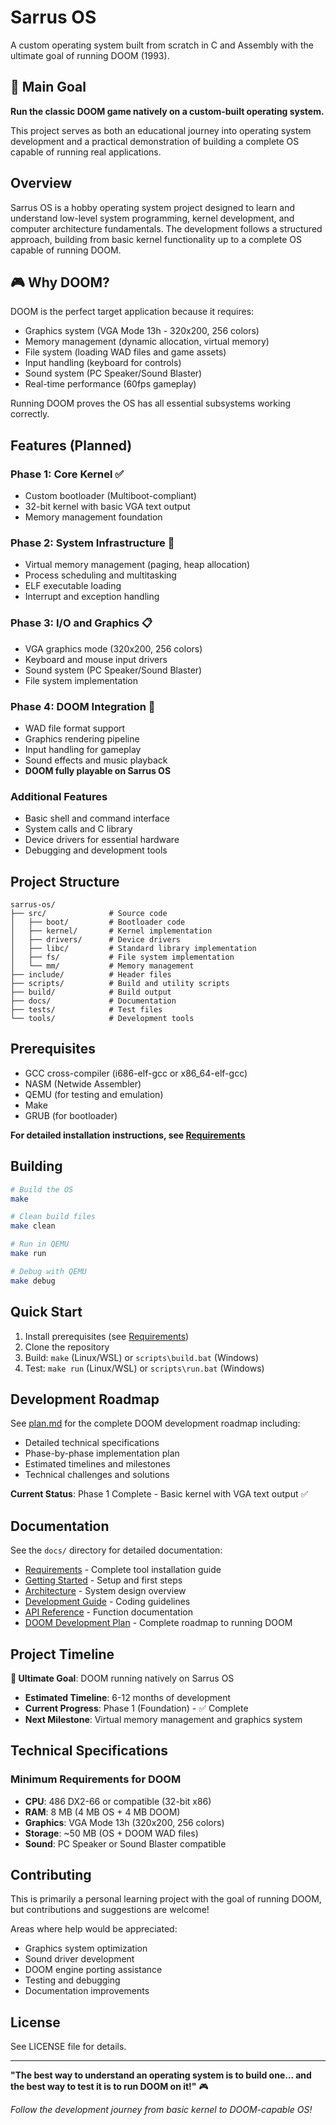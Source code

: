 # Sarrus OS

A custom operating system built from scratch in C and Assembly with the ultimate goal of running DOOM (1993).

## 🎯 Main Goal

**Run the classic DOOM game natively on a custom-built operating system.**

This project serves as both an educational journey into operating system development and a practical demonstration of building a complete OS capable of running real applications.

## Overview

Sarrus OS is a hobby operating system project designed to learn and understand low-level system programming, kernel development, and computer architecture fundamentals. The development follows a structured approach, building from basic kernel functionality up to a complete OS capable of running DOOM.

## 🎮 Why DOOM?

DOOM is the perfect target application because it requires:
- Graphics system (VGA Mode 13h - 320x200, 256 colors)
- Memory management (dynamic allocation, virtual memory)
- File system (loading WAD files and game assets)
- Input handling (keyboard for controls)
- Sound system (PC Speaker/Sound Blaster)
- Real-time performance (60fps gameplay)

Running DOOM proves the OS has all essential subsystems working correctly.

## Features (Planned)

### Phase 1: Core Kernel ✅
- Custom bootloader (Multiboot-compliant)
- 32-bit kernel with basic VGA text output
- Memory management foundation

### Phase 2: System Infrastructure 🚧
- Virtual memory management (paging, heap allocation)
- Process scheduling and multitasking
- ELF executable loading
- Interrupt and exception handling

### Phase 3: I/O and Graphics 📋
- VGA graphics mode (320x200, 256 colors)
- Keyboard and mouse input drivers
- Sound system (PC Speaker/Sound Blaster)
- File system implementation

### Phase 4: DOOM Integration 🎯
- WAD file format support
- Graphics rendering pipeline
- Input handling for gameplay
- Sound effects and music playback
- **DOOM fully playable on Sarrus OS**

### Additional Features
- Basic shell and command interface
- System calls and C library
- Device drivers for essential hardware
- Debugging and development tools

## Project Structure

```
sarrus-os/
├── src/              # Source code
│   ├── boot/         # Bootloader code
│   ├── kernel/       # Kernel implementation
│   ├── drivers/      # Device drivers
│   ├── libc/         # Standard library implementation
│   ├── fs/           # File system implementation
│   └── mm/           # Memory management
├── include/          # Header files
├── scripts/          # Build and utility scripts
├── build/            # Build output
├── docs/             # Documentation
├── tests/            # Test files
└── tools/            # Development tools
```

## Prerequisites

- GCC cross-compiler (i686-elf-gcc or x86_64-elf-gcc)
- NASM (Netwide Assembler)
- QEMU (for testing and emulation)
- Make
- GRUB (for bootloader)

**For detailed installation instructions, see [Requirements](docs/requirements.md)**

## Building

```bash
# Build the OS
make

# Clean build files
make clean

# Run in QEMU
make run

# Debug with QEMU
make debug
```

## Quick Start

1. Install prerequisites (see [Requirements](docs/requirements.md))
2. Clone the repository
3. Build: `make` (Linux/WSL) or `scripts\build.bat` (Windows)
4. Test: `make run` (Linux/WSL) or `scripts\run.bat` (Windows)

## Development Roadmap

See [plan.md](plan.md) for the complete DOOM development roadmap including:
- Detailed technical specifications
- Phase-by-phase implementation plan
- Estimated timelines and milestones
- Technical challenges and solutions

**Current Status**: Phase 1 Complete - Basic kernel with VGA text output ✅

## Documentation

See the `docs/` directory for detailed documentation:
- [Requirements](docs/requirements.md) - Complete tool installation guide
- [Getting Started](docs/getting-started.md) - Setup and first steps
- [Architecture](docs/architecture.md) - System design overview
- [Development Guide](docs/development.md) - Coding guidelines
- [API Reference](docs/api.md) - Function documentation
- [DOOM Development Plan](plan.md) - Complete roadmap to running DOOM

## Project Timeline

**🎯 Ultimate Goal**: DOOM running natively on Sarrus OS
- **Estimated Timeline**: 6-12 months of development
- **Current Progress**: Phase 1 (Foundation) - ✅ Complete
- **Next Milestone**: Virtual memory management and graphics system

## Technical Specifications

### Minimum Requirements for DOOM
- **CPU**: 486 DX2-66 or compatible (32-bit x86)
- **RAM**: 8 MB (4 MB OS + 4 MB DOOM)
- **Graphics**: VGA Mode 13h (320x200, 256 colors)
- **Storage**: ~50 MB (OS + DOOM WAD files)
- **Sound**: PC Speaker or Sound Blaster compatible

## Contributing

This is primarily a personal learning project with the goal of running DOOM, but contributions and suggestions are welcome! 

Areas where help would be appreciated:
- Graphics system optimization
- Sound driver development  
- DOOM engine porting assistance
- Testing and debugging
- Documentation improvements

## License

See LICENSE file for details.

---

**"The best way to understand an operating system is to build one... and the best way to test it is to run DOOM on it!"** 🎮

*Follow the development journey from basic kernel to DOOM-capable OS!*